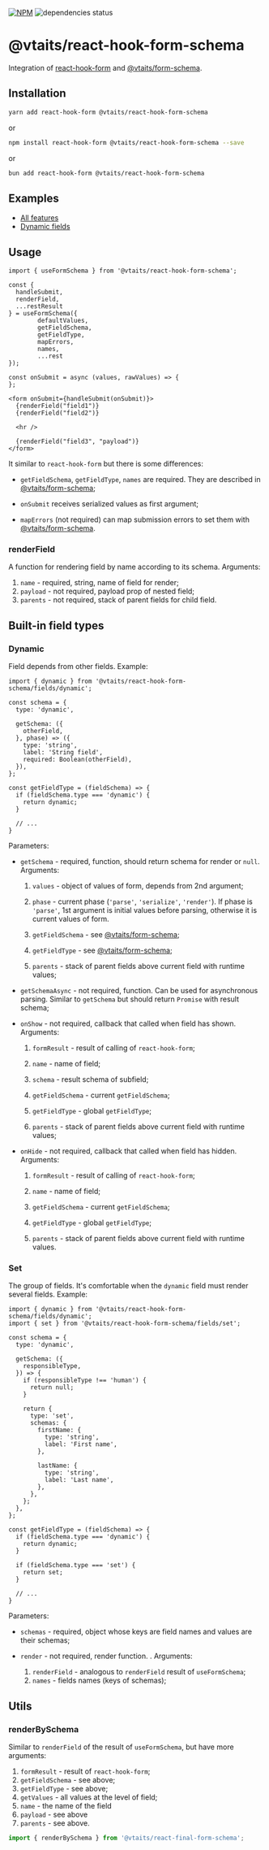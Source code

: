 [![NPM](https://img.shields.io/npm/v/@vtaits/react-hook-form-schema.svg)](https://www.npmjs.com/package/@vtaits/react-hook-form-schema)
![dependencies status](https://img.shields.io/librariesio/release/npm/@vtaits/react-hook-form-schema)

# @vtaits/react-hook-form-schema

Integration of [react-hook-form](https://react-hook-form.com/) and [@vtaits/form-schema](https://github.com/vtaits/form-schema/tree/master/packages/form-schema).

## Installation

```bash
yarn add react-hook-form @vtaits/react-hook-form-schema
```

or

```bash
npm install react-hook-form @vtaits/react-hook-form-schema --save
```

or

```bash
bun add react-hook-form @vtaits/react-hook-form-schema
```

## Examples

- [All features](https://codesandbox.io/s/ldk9np)
- [Dynamic fields](https://codesandbox.io/s/tz3gct)

## Usage

```tsx
import { useFormSchema } from '@vtaits/react-hook-form-schema';

const {
  handleSubmit,
  renderField,
  ...restResult
} = useFormSchema({
		defaultValues,
		getFieldSchema,
		getFieldType,
		mapErrors,
		names,
		...rest
});

const onSubmit = async (values, rawValues) => {
};

<form onSubmit={handleSubmit(onSubmit)}>
  {renderField("field1")}
  {renderField("field2")}

  <hr />

  {renderField("field3", "payload")}
</form>
```

It similar to `react-hook-form` but there is some differences:

- `getFieldSchema`, `getFieldType`, `names` are required. They are described in [@vtaits/form-schema](https://github.com/vtaits/form-schema/tree/master/packages/form-schema);

- `onSubmit` receives serialized values as first argument;

- `mapErrors` (not required) can map submission errors to set them with [@vtaits/form-schema](https://github.com/vtaits/form-schema/tree/master/packages/form-schema).

### renderField

A function for rendering field by name according to its schema. Arguments:

1. `name` - required, string, name of field for render;
2. `payload` - not required, payload prop of nested field;
3. `parents` - not required, stack of parent fields for child field.

## Built-in field types

### Dynamic

Field depends from other fields. Example:

```tsx
import { dynamic } from '@vtaits/react-hook-form-schema/fields/dynamic';

const schema = {
  type: 'dynamic',

  getSchema: ({
    otherField,
  }, phase) => ({
    type: 'string',
    label: 'String field',
    required: Boolean(otherField),
  }),
};

const getFieldType = (fieldSchema) => {
  if (fieldSchema.type === 'dynamic') {
    return dynamic;
  }

  // ...
}
```

Parameters:

- `getSchema` - required, function, should return schema for render or `null`. Arguments:

  1. `values` - object of values of form, depends from 2nd argument;

  2. `phase` - current phase (`'parse'`, `'serialize'`, `'render'`). If phase is `'parse'`, 1st argument is initial values before parsing, otherwise it is current values of form.

  3. `getFieldSchema` - see [@vtaits/form-schema](https://github.com/vtaits/form-schema/tree/master/packages/form-schema);

  4. `getFieldType` - see [@vtaits/form-schema](https://github.com/vtaits/form-schema/tree/master/packages/form-schema);

  5. `parents` - stack of parent fields above current field with runtime values;

- `getSchemaAsync` - not required, function. Can be used for asynchronous parsing. Similar to `getSchema` but should return `Promise` with result schema;

- `onShow` - not required, callback that called when field has shown. Arguments:

  1. `formResult` - result of calling of `react-hook-form`;

  2. `name` - name of field;

  3. `schema` - result schema of subfield;

  4. `getFieldSchema` - current `getFieldSchema`;

  5. `getFieldType` - global `getFieldType`;

  6. `parents` - stack of parent fields above current field with runtime values;

- `onHide` - not required, callback that called when field has hidden. Arguments:

  1. `formResult` - result of calling of `react-hook-form`;

  2. `name` - name of field;

  3. `getFieldSchema` - current `getFieldSchema`;

  4. `getFieldType` - global `getFieldType`;

  5. `parents` - stack of parent fields above current field with runtime values.

### Set

The group of fields. It's comfortable when the `dynamic` field must render several fields. Example:

```tsx
import { dynamic } from '@vtaits/react-hook-form-schema/fields/dynamic';
import { set } from '@vtaits/react-hook-form-schema/fields/set';

const schema = {
  type: 'dynamic',

  getSchema: ({
    responsibleType,
  }) => {
    if (responsibleType !== 'human') {
      return null;
    }

    return {
      type: 'set',
      schemas: {
        firstName: {
          type: 'string',
          label: 'First name',
        },

        lastName: {
          type: 'string',
          label: 'Last name',
        },
      },
    };
  },
};

const getFieldType = (fieldSchema) => {
  if (fieldSchema.type === 'dynamic') {
    return dynamic;
  }

  if (fieldSchema.type === 'set') {
    return set;
  }

  // ...
}
```

Parameters:

- `schemas` - required, object whose keys are field names and values are their schemas;

- `render` - not required, render function. . Arguments:

  1. `renderField` - analogous to `renderField` result of `useFormSchema`;
  2. `names` - fields names (keys of schemas);

## Utils

### renderBySchema

Similar to `renderField` of the result of `useFormSchema`, but have more arguments:

1. `formResult` - result of `react-hook-form`;
2. `getFieldSchema` - see above;
3. `getFieldType` - see above;
4. `getValues` - all values at the level of field;
5. `name` - the name of the field
6. `payload` - see above
7. `parents` - see above.

```typescript
import { renderBySchema } from '@vtaits/react-final-form-schema';
```
